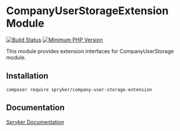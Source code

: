 # CompanyUserStorageExtension Module
[![Build Status](https://travis-ci.org/spryker/company-user-storage-extension.svg)](https://travis-ci.org/spryker/company-user-storage-extension)
[![Minimum PHP Version](https://img.shields.io/badge/php-%3E%3D%207.2-8892BF.svg)](https://php.net/)

This module provides extension interfaces for CompanyUserStorage module.

## Installation

```
composer require spryker/company-user-storage-extension
```

## Documentation

[Spryker Documentation](https://academy.spryker.com/developing_with_spryker/module_guide/modules.html)
